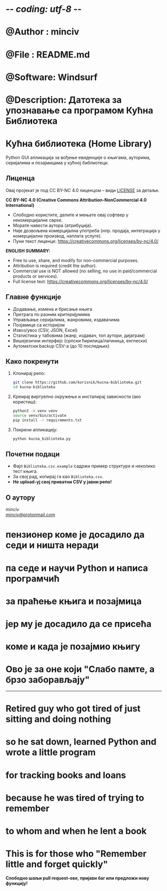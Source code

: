 # -*- coding: utf-8 -*-
# @Author  : minciv
# @File    : README.md
# @Software: Windsurf
# @Description: Датотека за упознавање са програмом Кућна Библиотека


# Кућна библиотека (Home Library)

Python GUI апликација за вођење евиденције о књигама, ауторима, серијалима и позајмицама у кућној библиотеци.

## Лиценца

Овај пројекат је под CC BY-NC 4.0 лиценцом – види [LICENSE](LICENSE) за детаље.

**CC BY-NC 4.0 (Creative Commons Attribution-NonCommercial 4.0 International)**

- Слободно користите, делите и мењате овај софтвер у некомерцијалне сврхе.
- Морате навести аутора (атрибуција).
- Није дозвољена комерцијална употреба (нпр. продаја, интеграција у комерцијални производ, наплата услуге).
- Пуни текст лиценце: https://creativecommons.org/licenses/by-nc/4.0/

**ENGLISH SUMMARY:**

- Free to use, share, and modify for non-commercial purposes.
- Attribution is required (credit the author).
- Commercial use is NOT allowed (no selling, no use in paid/commercial products or services).
- Full license text: https://creativecommons.org/licenses/by-nc/4.0/

## Главне функције
- Додавање, измена и брисање књига
- Претрага по разним критеријумима
- Управљање серијалима, жанровима, издавачима
- Позјамице са историјом
- Извоз/увоз (CSV, JSON, Excel)
- Статистика у табовима (жанр, издавач, топ аутори, дијаграм)
- Вишејезични интерфејс (српски ћирилица/латиница, енглески)
- Аутоматски backup CSV-а (до 10 последњих)

## Како покренути
1. Клонирај репо:
   ```bash
   git clone https://github.com/korisnik/kucna-biblioteka.git
   cd kucna-biblioteka
   ```
2. Креирај виртуелно окружење и инсталирај зависности (ако користиш):
   ```bash
   python3 -m venv venv
   source venv/bin/activate
   pip install -r requirements.txt
   ```
3. Покрени апликацију:
   ```bash
   python kucna_biblioteka.py
   ```

## Почетни подаци
- Фајл `Biblioteka.csv.example` садржи пример структуре и неколико тест књига.
- За свој рад, копирај га као `Biblioteka.csv`.
- **Не upload-уј свој приватни CSV у јавни репо!**

## О аутору
minciv  
minciv@protonmail.com

# пензионер коме је досадило да седи и ништа неради
# па седе и научи Python и написа програмчић
# за праћење књига и позајмица
# јер му је досадило да се присећа
# коме и када је позајмио књигу

# Ово је за оне који "Слабо памте, а брзо заборављају"

---

# Retired guy who got tired of just sitting and doing nothing
# so he sat down, learned Python and wrote a little program
# for tracking books and loans
# because he was tired of trying to remember
# to whom and when he lent a book

# This is for those who "Remember little and forget quickly"

**Слободно шаљи pull request-ове, пријави баг или предложи нову функцију!**

